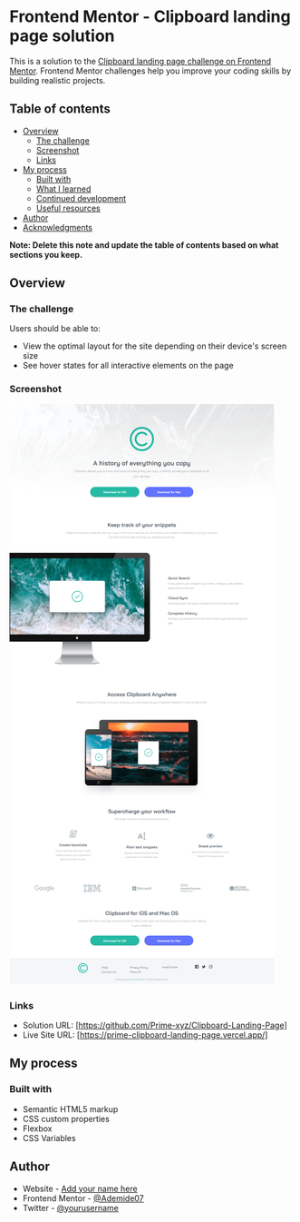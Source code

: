 # Frontend Mentor - Clipboard landing page solution

This is a solution to the [Clipboard landing page challenge on Frontend Mentor](https://www.frontendmentor.io/challenges/clipboard-landing-page-5cc9bccd6c4c91111378ecb9). Frontend Mentor challenges help you improve your coding skills by building realistic projects. 

## Table of contents

- [Overview](#overview)
  - [The challenge](#the-challenge)
  - [Screenshot](#screenshot)
  - [Links](#links)
- [My process](#my-process)
  - [Built with](#built-with)
  - [What I learned](#what-i-learned)
  - [Continued development](#continued-development)
  - [Useful resources](#useful-resources)
- [Author](#author)
- [Acknowledgments](#acknowledgments)

**Note: Delete this note and update the table of contents based on what sections you keep.**

## Overview

### The challenge

Users should be able to:

- View the optimal layout for the site depending on their device's screen size
- See hover states for all interactive elements on the page

### Screenshot

![](./images/Prime-Clipboard-landing-page.png)

### Links

- Solution URL: [https://github.com/Prime-xyz/Clipboard-Landing-Page]
- Live Site URL: [https://prime-clipboard-landing-page.vercel.app/]

## My process

### Built with

- Semantic HTML5 markup
- CSS custom properties
- Flexbox
- CSS Variables

## Author

- Website - [Add your name here](https://github.com/Prime-xyz)
- Frontend Mentor - [@Ademide07](https://www.frontendmentor.io/profile/Ademide07)
- Twitter - [@yourusername](https://twitter.com/seekerr_07)
